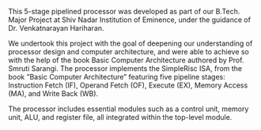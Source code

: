 This 5-stage pipelined processor was developed as part of our B.Tech. Major Project at Shiv Nadar Institution of Eminence, under the guidance of Dr. Venkatnarayan Hariharan.

We undertook this project with the goal of deepening our understanding of processor design and computer architecture, and were able to achieve so with the help of the book Basic Computer Architecture authored by Prof. Smruti Sarangi. The processor implements the SimpleRisc ISA, from the book ”Basic Computer Architecture” featuring five pipeline stages: Instruction Fetch (IF), Operand Fetch (OF), Execute (EX), Memory Access (MA), and Write Back (WB).  

The processor includes essential modules such as a control unit, memory unit, ALU, and register file, all integrated within the top-level module.
